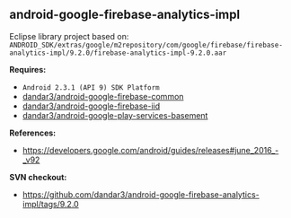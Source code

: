 ## android-google-firebase-analytics-impl

Eclipse library project based on:<br/>
`ANDROID_SDK/extras/google/m2repository/com/google/firebase/firebase-analytics-impl/9.2.0/firebase-analytics-impl-9.2.0.aar`

**Requires:**
- `Android 2.3.1 (API 9) SDK Platform`
- [dandar3/android-google-firebase-common](https://github.com/dandar3/android-google-firebase-common)
- [dandar3/android-google-firebase-iid](https://github.com/dandar3/android-google-firebase-iid)
- [dandar3/android-google-play-services-basement](https://github.com/dandar3/android-google-play-services-basement)

**References:**
- https://developers.google.com/android/guides/releases#june_2016_-_v92

**SVN checkout:**
- https://github.com/dandar3/android-google-firebase-analytics-impl/tags/9.2.0

